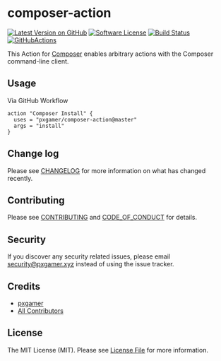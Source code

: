 # composer-action

[![Latest Version on GitHub][ico-version]][link-github]
[![Software License][ico-license]](LICENSE.md)
[![Build Status][ico-travis]][link-travis]
[![GitHubActions][ico-github-actions]][link-github-actions]

This Action for [Composer][link-composer] enables arbitrary actions with the Composer command-line client.

## Usage

Via GitHub Workflow

```hcl
action "Composer Install" {
  uses = "pxgamer/composer-action@master"
  args = "install"
}
```

## Change log

Please see [CHANGELOG](CHANGELOG.md) for more information on what has changed recently.

## Contributing

Please see [CONTRIBUTING](.github/CONTRIBUTING.md) and [CODE_OF_CONDUCT](.github/CODE_OF_CONDUCT.md) for details.

## Security

If you discover any security related issues, please email security@pxgamer.xyz instead of using the issue tracker.

## Credits

- [pxgamer][link-author]
- [All Contributors][link-contributors]

## License

The MIT License (MIT). Please see [License File](LICENSE.md) for more information.

[ico-version]: https://img.shields.io/github/tag/pxgamer/composer-action.svg?style=flat-square
[ico-license]: https://img.shields.io/badge/license-MIT-brightgreen.svg?style=flat-square
[ico-travis]: https://img.shields.io/travis/pxgamer/composer-action/master.svg?style=flat-square
[ico-github-actions]: https://img.shields.io/badge/listed%20on-GitHubActions-blue.svg?style=flat-square

[link-composer]: https://getcomposer.org
[link-github]: https://github.com/pxgamer/composer-action/releases
[link-travis]: https://travis-ci.com/pxgamer/composer-action
[link-github-actions]: https://github-actions.netlify.com/composer
[link-author]: https://github.com/pxgamer
[link-contributors]: ../../contributors

